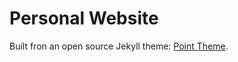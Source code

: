 # Personal Website

Built fron an open source Jekyll theme: [Point Theme](https://github.com/katavie/point-theme).
